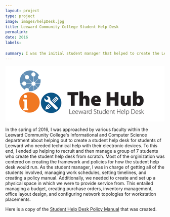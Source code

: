 ```yaml
---
layout: project
type: project
image: images/helpDesk.jpg
title: Leeward Community College Student Help Desk
permalink:
date: 2016
labels:

summary: I was the initial student manager that helped to create the Leeward Community College Student Help Desk.
---
```


<img class="ui medium right floated rounded image" src="../images/helpDesk2.jpg">

In the spring of 2016, I was approached by various faculty within the Leeward Community College's Informational and Computer Science department about helping out to create a student help desk for students of Leeward who needed technical help with their electronic devices.  To this end, I ended up helping to recruit and then manage a group of 7 students who create the student help desk from scratch.  Most of the orginization was centered on creating the framework and policies for how the student help desk would run.  As the student manager, I was in charge of getting all of the students involved, managing work schedules, setting timelines, and creating a policy manual.  Additionally, we needed to create and set up a physical space in which we were to provide service from.  This entailed managing a budget, creating purchase orders, inventory management, office layout design, and configuring network topologies for workstation placements.

Here is a copy of the <a href="https://lenjason/github.io/projects/helpDesk.pdf">Student Help Desk Policy Manual</a> that was created.
 

